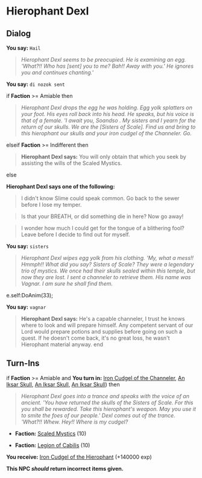 # Hierophant Dexl


## Dialog

**You say:** `Hail`



>*Hierophant Dexl seems to be preocupied. He is examining an egg. 'What?!! Who has [sent] you to me? Bah!! Away with you.' He ignores you and continues chanting.'*

**You say:** `di nozok sent`



if **Faction** >= Amiable then



>*Hierophant Dexl drops the egg he was holding. Egg yolk splatters on your foot. His eyes roll back into his head. He speaks, but his voice is that of a female. 'I await you, Soandso . My sisters and I yearn for the return of our skulls. We are the [Sisters of Scale]. Find us and bring to this hierophant our skulls and your iron cudgel of the Channeler. Go.*


elseif **Faction** >= Indifferent then



>**Hierophant Dexl says:** You will only obtain that which you seek by assisting the wills of the Scaled Mystics.


else



**Hierophant Dexl says one of the following:**

>I didn't know Slime could speak common. Go back to the sewer before I lose my temper.

>Is that your BREATH, or did something die in here? Now go away!

>I wonder how much I could get for the tongue of a blithering fool? Leave before I decide to find out for myself.




**You say:** `sisters`



>*Hierophant Dexl wipes egg yolk from his clothing. 'My, what a mess!! Hmmph!! What did you say? Sisters of Scale? They were a legendary trio of mystics. We once had their skulls sealed within this temple, but now they are lost. I sent a channeler to retrieve them. His name was Vagnar. I am sure he shall find them.*


e.self:DoAnim(33);

**You say:** `vagnar`



>**Hierophant Dexl says:** He's a capable channeler, I trust he knows where to look and will prepare himself. Any competent servant of our Lord would prepare potions and supplies before going on such a quest. If he doesn't come back, it's no great loss, he wasn't Hierophant material anyway.
end

## Turn-Ins





if **Faction** >= Amiable and  **You turn in:** [Iron Cudgel of the Channeler](/item/5145), [An Iksar Skull](/item/12748), [An Iksar Skull](/item/12750), [An Iksar Skull](/item/12749)) then


>*Hierophant Dexl goes into a trance and speaks with the voice of an ancient. 'You have returned the skulls of the Sisters of Scale. For this you shall be rewarded. Take this hierophant's weapon. May you use it to smite the foes of our people.' Dexl comes out of the trance. 'What?!! Whew. Hey!! Where is my cudgel?*


* __Faction:__ [Scaled Mystics](/faction/445) (10)







* __Faction:__ [Legion of Cabilis](/faction/441) (10)







 **You receive:**  [Iron Cudgel of the Hierophant](/item/5146) (+140000 exp)


**This NPC *should* return incorrect items given.**





